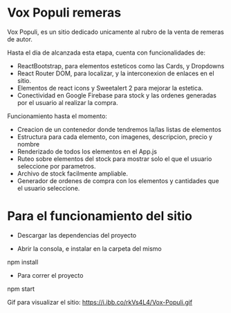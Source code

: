 # Vox Populi remeras 

Vox Populi, es un sitio dedicado unicamente al rubro de la venta de remeras de autor.

Hasta el dia de alcanzada esta etapa, cuenta con funcionalidades de:
* ReactBootstrap, para elementos esteticos como las Cards, y Dropdowns
* React Router DOM, para localizar, y la interconexion de enlaces en el sitio.
* Elementos de react icons y Sweetalert 2 para mejorar la estetica.
* Conectividad en Google Firebase para stock y las ordenes generadas por el usuario al realizar la compra.

Funcionamiento hasta el momento:
* Creacion de un contenedor donde tendremos la/las listas de elementos
* Estructura para cada elemento, con imagenes, descripcion, precio y nombre
* Renderizado de todos los elementos en el App.js
* Ruteo sobre elementos del stock para mostrar solo el que el usuario seleccione por parametros.
* Archivo de stock facilmente ampliable.
* Generador de ordenes de compra con los elementos y cantidades que el usuario seleccione.

# Para el funcionamiento del sitio

* Descargar las dependencias del proyecto

* Abrir la consola, e instalar en la carpeta del mismo

 npm install

* Para correr el proyecto

npm start

Gif para visualizar el sitio:
https://i.ibb.co/rkVs4L4/Vox-Populi.gif